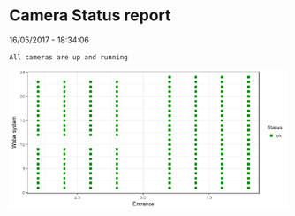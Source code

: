 Camera Status report
================
16/05/2017 - 18:34:06

    All cameras are up and running

![](camreport_files/figure-markdown_github/unnamed-chunk-2-1.png)
